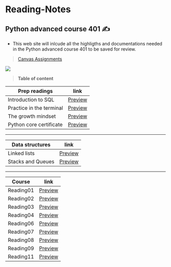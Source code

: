 # Reading-Notes
## Python advanced course 401 ✍️
- This web site will inlcude all the highligths and documentations needed in the Python advanced course 401 to be saved for review. 

> [Canvas Assignments](https://canvas.instructure.com/courses/4333667/assignments)

![](https://media.giphy.com/media/uB86ZyWQsnFSGYe2sA/giphy.gif)

> **Table of content**

| Prep readings | link |
| ----------- | ----------- |
| Introduction to SQL  | [Preview](https://github.com/dialaabulkhail/Reading-Notes/blob/main/Prep%20readings/intro_to_sql) |
| Practice in the terminal | [Preview](https://github.com/dialaabulkhail/Reading-Notes/blob/main/Prep%20readings/practice_in_terminal) |
| The growth mindset | [Preview](https://github.com/dialaabulkhail/Reading-Notes/blob/main/Prep%20readings/the_growth_midset) |
| Python core certificate | [Preview](https://www.sololearn.com/certificates/course/en/25082172/1073/landscape/png) |

_______________________________________________________

| Data structures | link |
| ----------- | ----------- |
| Linked lists | [Preview](https://github.com/dialaabulkhail/Reading-Notes/blob/main/Data%20structure%20readings/Linked_lists) |
| Stacks and Queues | [Preview](https://github.com/dialaabulkhail/Reading-Notes/blob/main/Data%20structure%20readings/Stacks_and_Queues) |

_______________________________________________________

| Course | link |
| ----------- | ----------- |
| Reading01 | [Preview](https://github.com/dialaabulkhail/Reading-Notes/blob/main/Course%20readings/Read_Class01) |
| Reading02 | [Preview](https://github.com/dialaabulkhail/Reading-Notes/blob/main/Course%20readings/Read_Class02) |
| Reading03 | [Preview](https://github.com/dialaabulkhail/Reading-Notes/blob/main/Course%20readings/Read_Class03) |
| Reading04 | [Preview](https://github.com/dialaabulkhail/Reading-Notes/blob/main/Course%20readings/Read_Class04) |
| Reading06 | [Preview](https://github.com/dialaabulkhail/Reading-Notes/blob/main/Course%20readings/Read_Class06) |
| Reading07 | [Preview](https://github.com/dialaabulkhail/Reading-Notes/blob/main/Course%20readings/Read_Class07) |
| Reading08 | [Preview](https://github.com/dialaabulkhail/Reading-Notes/blob/main/Course%20readings/Read_Class08) |
| Reading09 | [Preview](https://github.com/dialaabulkhail/Reading-Notes/blob/main/Course%20readings/Read_Class09) |
| Reading11 | [Preview](https://github.com/dialaabulkhail/Reading-Notes/Course%20readings/Read_Class11) |







